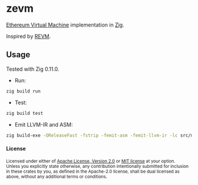 # zevm

[Ethereum Virtual Machine](https://ethereum.org/en/developers/docs/evm/) implementation in [Zig](https://ziglang.org).

Inspired by [REVM](https://github.com/bluealloy/revm).

## Usage

Tested with Zig 0.11.0.

- Run:
```sh
zig build run
```

- Test:
```sh
zig build test
```

- Emit LLVM-IR and ASM:
```sh
zig build-exe -OReleaseFast -fstrip -femit-asm -femit-llvm-ir -lc src/main.zig
```

#### License

<sup>
Licensed under either of <a href="LICENSE-APACHE">Apache License, Version
2.0</a> or <a href="LICENSE-MIT">MIT license</a> at your option.
</sup>

<br>

<sub>
Unless you explicitly state otherwise, any contribution intentionally submitted
for inclusion in these crates by you, as defined in the Apache-2.0 license,
shall be dual licensed as above, without any additional terms or conditions.
</sub>
